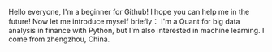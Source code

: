 Hello everyone, I'm a beginner for Github!
I hope you can help me in the future!
Now let me introduce myself briefly：
I'm a Quant for big data analysis in finance with Python, but I'm also interested in machine learning.
I come from zhengzhou, China.

